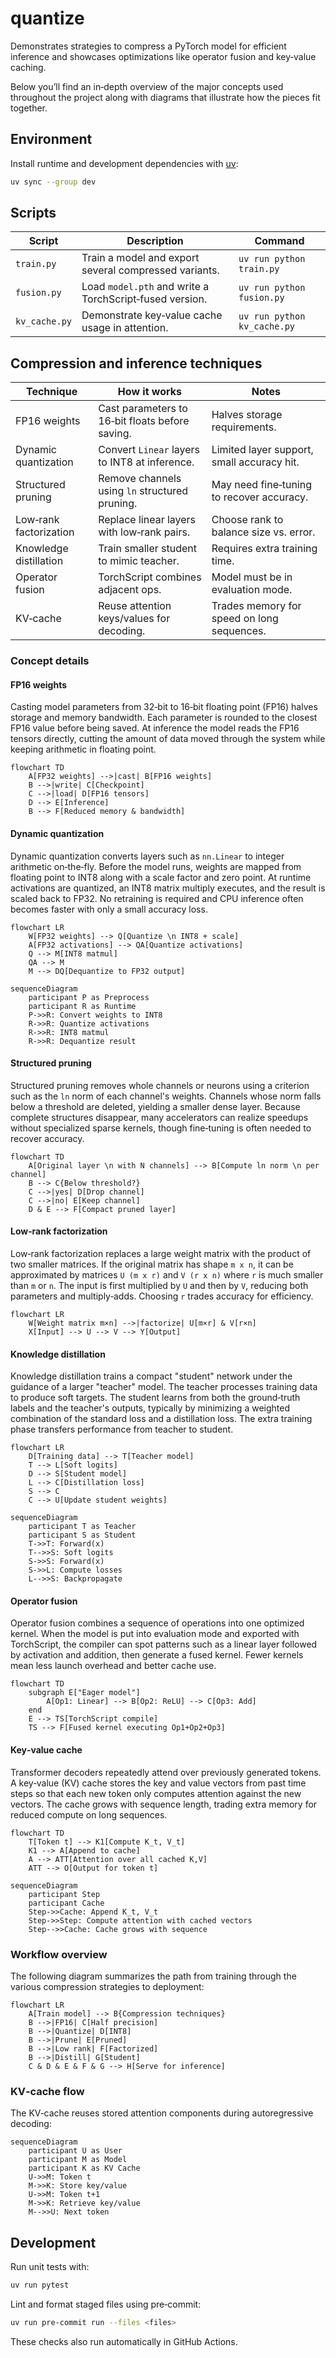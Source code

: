 # quantize

Demonstrates strategies to compress a PyTorch model for efficient inference and showcases optimizations like operator fusion and key‑value caching.

Below you’ll find an in‑depth overview of the major concepts used throughout the project along with diagrams that illustrate how the pieces fit together.

## Environment

Install runtime and development dependencies with [uv](https://github.com/astral-sh/uv):

```bash
uv sync --group dev
```

## Scripts

| Script | Description | Command |
| --- | --- | --- |
| `train.py` | Train a model and export several compressed variants. | `uv run python train.py` |
| `fusion.py` | Load `model.pth` and write a TorchScript‑fused version. | `uv run python fusion.py` |
| `kv_cache.py` | Demonstrate key‑value cache usage in attention. | `uv run python kv_cache.py` |

## Compression and inference techniques

| Technique | How it works | Notes |
| --- | --- | --- |
| FP16 weights | Cast parameters to 16‑bit floats before saving. | Halves storage requirements. |
| Dynamic quantization | Convert `Linear` layers to INT8 at inference. | Limited layer support, small accuracy hit. |
| Structured pruning | Remove channels using `ln` structured pruning. | May need fine‑tuning to recover accuracy. |
| Low‑rank factorization | Replace linear layers with low‑rank pairs. | Choose rank to balance size vs. error. |
| Knowledge distillation | Train smaller student to mimic teacher. | Requires extra training time. |
| Operator fusion | TorchScript combines adjacent ops. | Model must be in evaluation mode. |
| KV‑cache | Reuse attention keys/values for decoding. | Trades memory for speed on long sequences. |

### Concept details

#### FP16 weights
Casting model parameters from 32‑bit to 16‑bit floating point (FP16) halves storage and memory bandwidth. Each parameter is rounded to the closest FP16 value before being saved. At inference the model reads the FP16 tensors directly, cutting the amount of data moved through the system while keeping arithmetic in floating point.

```mermaid
flowchart TD
    A[FP32 weights] -->|cast| B[FP16 weights]
    B -->|write| C[Checkpoint]
    C -->|load| D[FP16 tensors]
    D --> E[Inference]
    B --> F[Reduced memory & bandwidth]
```

#### Dynamic quantization
Dynamic quantization converts layers such as `nn.Linear` to integer arithmetic on‑the‑fly. Before the model runs, weights are mapped from floating point to INT8 along with a scale factor and zero point. At runtime activations are quantized, an INT8 matrix multiply executes, and the result is scaled back to FP32. No retraining is required and CPU inference often becomes faster with only a small accuracy loss.

```mermaid
flowchart LR
    W[FP32 weights] --> Q[Quantize \n INT8 + scale]
    A[FP32 activations] --> QA[Quantize activations]
    Q --> M[INT8 matmul]
    QA --> M
    M --> DQ[Dequantize to FP32 output]
```

```mermaid
sequenceDiagram
    participant P as Preprocess
    participant R as Runtime
    P->>R: Convert weights to INT8
    R->>R: Quantize activations
    R->>R: INT8 matmul
    R->>R: Dequantize result
```

#### Structured pruning
Structured pruning removes whole channels or neurons using a criterion such as the `ln` norm of each channel's weights. Channels whose norm falls below a threshold are deleted, yielding a smaller dense layer. Because complete structures disappear, many accelerators can realize speedups without specialized sparse kernels, though fine‑tuning is often needed to recover accuracy.

```mermaid
flowchart TD
    A[Original layer \n with N channels] --> B[Compute ln norm \n per channel]
    B --> C{Below threshold?}
    C -->|yes| D[Drop channel]
    C -->|no| E[Keep channel]
    D & E --> F[Compact pruned layer]
```

#### Low‑rank factorization
Low‑rank factorization replaces a large weight matrix with the product of two smaller matrices. If the original matrix has shape `m x n`, it can be approximated by matrices `U (m x r)` and `V (r x n)` where `r` is much smaller than `m` or `n`. The input is first multiplied by `U` and then by `V`, reducing both parameters and multiply‑adds. Choosing `r` trades accuracy for efficiency.

```mermaid
flowchart LR
    W[Weight matrix m×n] -->|factorize| U[m×r] & V[r×n]
    X[Input] --> U --> V --> Y[Output]
```

#### Knowledge distillation
Knowledge distillation trains a compact "student" network under the guidance of a larger "teacher" model. The teacher processes training data to produce soft targets. The student learns from both the ground‑truth labels and the teacher's outputs, typically by minimizing a weighted combination of the standard loss and a distillation loss. The extra training phase transfers performance from teacher to student.

```mermaid
flowchart LR
    D[Training data] --> T[Teacher model]
    T --> L[Soft logits]
    D --> S[Student model]
    L --> C[Distillation loss]
    S --> C
    C --> U[Update student weights]
```

```mermaid
sequenceDiagram
    participant T as Teacher
    participant S as Student
    T->>T: Forward(x)
    T-->>S: Soft logits
    S->>S: Forward(x)
    S->>L: Compute losses
    L-->>S: Backpropagate
```

#### Operator fusion
Operator fusion combines a sequence of operations into one optimized kernel. When the model is put into evaluation mode and exported with TorchScript, the compiler can spot patterns such as a linear layer followed by activation and addition, then generate a fused kernel. Fewer kernels mean less launch overhead and better cache use.

```mermaid
flowchart TD
    subgraph E["Eager model"]
        A[Op1: Linear] --> B[Op2: ReLU] --> C[Op3: Add]
    end
    E --> TS[TorchScript compile]
    TS --> F[Fused kernel executing Op1+Op2+Op3]
```

#### Key‑value cache
Transformer decoders repeatedly attend over previously generated tokens. A key‑value (KV) cache stores the key and value vectors from past time steps so that each new token only computes attention against the new vectors. The cache grows with sequence length, trading extra memory for reduced compute on long sequences.

```mermaid
flowchart TD
    T[Token t] --> K1[Compute K_t, V_t]
    K1 --> A[Append to cache]
    A --> ATT[Attention over all cached K,V]
    ATT --> O[Output for token t]
```

```mermaid
sequenceDiagram
    participant Step
    participant Cache
    Step->>Cache: Append K_t, V_t
    Step->>Step: Compute attention with cached vectors
    Step-->>Cache: Cache grows with sequence
```

### Workflow overview

The following diagram summarizes the path from training through the various compression strategies to deployment:

```mermaid
flowchart LR
    A[Train model] --> B{Compression techniques}
    B -->|FP16| C[Half precision]
    B -->|Quantize| D[INT8]
    B -->|Prune| E[Pruned]
    B -->|Low rank| F[Factorized]
    B -->|Distill| G[Student]
    C & D & E & F & G --> H[Serve for inference]
```

### KV‑cache flow

The KV‑cache reuses stored attention components during autoregressive decoding:

```mermaid
sequenceDiagram
    participant U as User
    participant M as Model
    participant K as KV Cache
    U->>M: Token t
    M->>K: Store key/value
    U->>M: Token t+1
    M->>K: Retrieve key/value
    M-->>U: Next token
```

## Development

Run unit tests with:

```bash
uv run pytest
```

Lint and format staged files using pre‑commit:

```bash
uv run pre-commit run --files <files>
```

These checks also run automatically in GitHub Actions.

